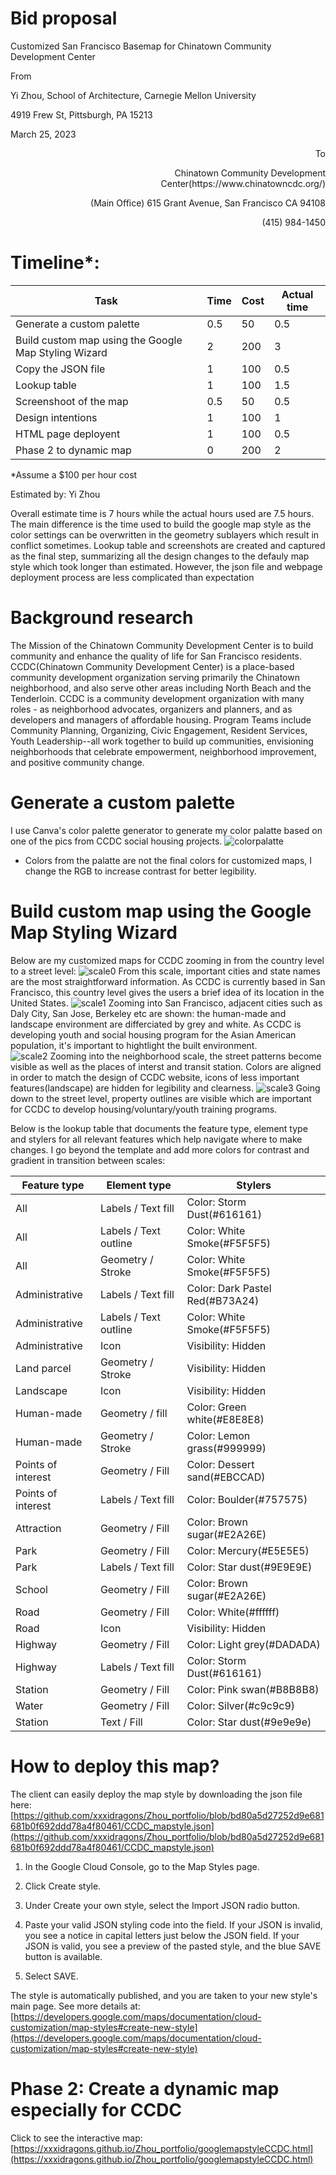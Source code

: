 # Bid proposal

Customized San Francisco Basemap for Chinatown Community Development Center

From

Yi Zhou, 
School of Architecture, Carnegie Mellon University

4919 Frew St, Pittsburgh, PA 15213

March 25, 2023

<p align="right">To</p>

<p align="right">Chinatown Community Development Center(https://www.chinatowncdc.org/)</p>

<p align="right">(Main Office) 615 Grant Avenue, San Francisco CA 94108</p>

<p align="right">(415) 984-1450</p>
  
# Timeline*: 

| Task | Time | Cost | Actual time |
| --- | --- | --- | --- |
| Generate a custom palette | 0.5 | 50 | 0.5 |
| Build custom map using the Google Map Styling Wizard | 2 | 200 | 3 |
| Copy the JSON file | 1 | 100 | 0.5 |
| Lookup table | 1 | 100 | 1.5 |
| Screenshoot of the map| 0.5 | 50 | 0.5 |
| Design intentions | 1 | 100 | 1 |
| HTML page deployent | 1 | 100 | 0.5 |
| Phase 2 to dynamic map | 0 | 200 | 2 |
*Assume a $100 per hour cost

Estimated by: Yi Zhou

Overall estimate time is 7 hours while the actual hours used are 7.5 hours. The main difference is the time used to build the google map style as the color settings can be overwritten in the geometry sublayers which result in conflict sometimes. Lookup table and screenshots are created and captured as the final step, summarizing all the design changes to the defauly map style which took longer than estimated. However, the json file and webpage deployment process are less complicated than expectation 

# Background research
The Mission of the Chinatown Community Development Center is to build community and enhance the quality of life for San Francisco residents. CCDC(Chinatown Community Development Center) is a place-based community development organization serving primarily the Chinatown neighborhood, and also serve other areas including North Beach and the Tenderloin. CCDC is a community development organization with many roles - as neighborhood advocates, organizers and planners, and as developers and managers of affordable housing. Program Teams include Community Planning, Organizing, Civic Engagement, Resident Services, Youth Leadership--all work together to build up communities, envisioning neighborhoods that celebrate empowerment, neighborhood improvement, and positive community change.

# Generate a custom palette
I use Canva's color palette generator to generate my color palatte based on one of the pics from CCDC social housing projects.
![colorpalatte](https://user-images.githubusercontent.com/79752672/227689759-16d91319-3678-4712-b0a4-5d17f3b90512.png)
* Colors from the palatte are not the final colors for customized maps, I change the RGB to increase contrast for better legibility.

# Build custom map using the Google Map Styling Wizard
Below are my customized maps for CCDC zooming in from the country level to a street level:
![scale0](https://user-images.githubusercontent.com/79752672/227696114-259588ec-0d23-441d-9a37-1a1c5575e7a2.png)
From this scale, important cities and state names are the most straightforward information. As CCDC is currently based in San Francisco, this country level gives the users a brief idea of its location in the United States. 
![scale1](https://user-images.githubusercontent.com/79752672/227696117-15eb7298-c097-44ea-baad-1926fdef80e7.png)
Zooming into San Francisco, adjacent cities such as Daly City, San Jose, Berkeley etc are shown: the human-made and landscape environment are differciated by grey and white. As CCDC is developing youth and social housing program for the Asian American population, it's important to hightlight the built environment.  
![scale2](https://user-images.githubusercontent.com/79752672/227696115-906e32e3-eac3-4ed0-9732-d081324db15d.png)
Zooming into the neighborhood scale, the street patterns become visible as well as the places of interst and transit station. Colors are aligned in order to match the design of CCDC website, icons of less important features(landscape) are hidden for legibility and clearness.
![scale3](https://user-images.githubusercontent.com/79752672/227696516-d802217b-aefd-49da-b233-944ac750be2d.png)
Going down to the street level, property outlines are visible which are important for CCDC to develop housing/voluntary/youth training programs.

Below is the lookup table that documents the feature type, element type and stylers for all relevant features which help navigate where to make changes. I go beyond the template and add more colors for contrast and gradient in transition between scales:

| Feature type | Element type | Stylers |
| --- | --- | --- |
| All | Labels / Text fill | Color: Storm Dust(#616161) |
| All | Labels / Text outline | Color: White Smoke(#F5F5F5) |
| All | Geometry  / Stroke | Color: White Smoke(#F5F5F5) |
| Administrative | Labels / Text fill | Color: Dark Pastel Red(#B73A24) |
| Administrative | Labels / Text outline | Color: White Smoke(#F5F5F5) |
| Administrative | Icon | Visibility: Hidden |
| Land parcel | Geometry  / Stroke | Visibility: Hidden |
| Landscape | Icon | Visibility: Hidden |
| Human-made | Geometry  / fill | Color: Green white(#E8E8E8) |
| Human-made | Geometry  / Stroke | Color: Lemon grass(#999999) |
| Points of interest | Geometry  / Fill | Color: Dessert sand(#EBCCAD) |
| Points of interest | Labels / Text fill | Color: Boulder(#757575) |
| Attraction | Geometry  / Fill | Color: Brown sugar(#E2A26E) |
| Park | Geometry  / Fill | Color: Mercury(#E5E5E5) |
| Park | Labels / Text fill | Color: Star dust(#9E9E9E) |
| School | Geometry  / Fill | Color: Brown sugar(#E2A26E) |
| Road | Geometry  / Fill | Color: White(#ffffff) |
| Road | Icon | Visibility: Hidden |
| Highway | Geometry  / Fill | Color: Light grey(#DADADA) |
| Highway | Labels / Text fill  | Color: Storm Dust(#616161) |
| Station | Geometry  / Fill | Color: Pink swan(#B8B8B8) |
| Water | Geometry  / Fill | Color: Silver(#c9c9c9) |
| Station | Text  / Fill | Color: Star dust(#9e9e9e) |

# How to deploy this map?
The client can easily deploy the map style by downloading the json file here: [https://github.com/xxxidragons/Zhou_portfolio/blob/bd80a5d27252d9e681681b0f692ddd78a4f80461/CCDC_mapstyle.json](https://github.com/xxxidragons/Zhou_portfolio/blob/bd80a5d27252d9e681681b0f692ddd78a4f80461/CCDC_mapstyle.json)
1. In the Google Cloud Console, go to the Map Styles page.

2. Click Create style.

3. Under Create your own style, select the Import JSON radio button.

4. Paste your valid JSON styling code into the field.
If your JSON is invalid, you see a notice in capital letters just below the JSON field.
If your JSON is valid, you see a preview of the pasted style, and the blue SAVE button is available.

5. Select SAVE.

The style is automatically published, and you are taken to your new style's main page.
See more details at: [https://developers.google.com/maps/documentation/cloud-customization/map-styles#create-new-style](https://developers.google.com/maps/documentation/cloud-customization/map-styles#create-new-style)


# Phase 2: Create a dynamic map especially for CCDC
Click to see the interactive map: [https://xxxidragons.github.io/Zhou_portfolio/googlemapstyleCCDC.html](https://xxxidragons.github.io/Zhou_portfolio/googlemapstyleCCDC.html)
